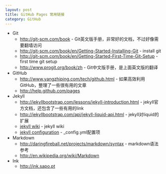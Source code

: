 ```yaml
---
layout: post
title: GitHub Pages 常用链接
category: GitHub
---
```


* Git
    * <http://git-scm.com/book> - Git英文版手册，非常好的文档，不过好像需要翻墙访问
    * <http://git-scm.com/book/en/Getting-Started-Installing-Git> - install git
    * <http://git-scm.com/book/en/Getting-Started-First-Time-Git-Setup> - first time git setup 
    * <http://www.progit.org/book/zh> - Git中文版手册，是上面英文版的翻译
* GitHub
    * <http://www.yangzhiping.com/tech/github.html> - 如果高效利用GitHub，整理了一些很有用的文章
    * <http://help.github.com/pages>
* Jekyll
    * <http://jekyllbootstrap.com/lessons/jekyll-introduction.html> - jekyll官方文档，还包含了一些有用的link
    * <http://jekyllbootstrap.com/api/jekyll-liquid-api.html> - jekyll对liquid的扩展
    * [jekyll wiki](https://github.com/mojombo/jekyll/wiki/Usage) - jekyll wiki
    * [jekyll configuration](https://github.com/mojombo/jekyll/wiki/Configuration) - \_config.yml配置项
* Markdown
    * <http://daringfireball.net/projects/markdown/syntax> - markdown语法参考
    * <http://en.wikipedia.org/wiki/Markdown>
* Ink
    * <http://ink.sapo.pt>
